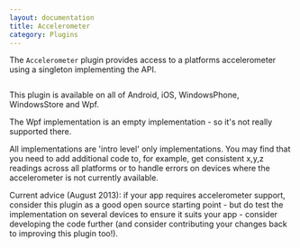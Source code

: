 ```yaml
---
layout: documentation
title: Accelerometer
category: Plugins
---
```

The `Accelerometer` plugin provides access to a platforms accelerometer using a singleton implementing the API.
```C#  public interface IMvxAccelerometer\n {\n   void Start();\n   void Stop();\n   bool Started { get; }\n   MvxAccelerometerReading LastReading { get; }\n   event EventHandler<MvxValueEventArgs<MvxAccelerometerReading>> ReadingAvailable;\n }",
```
This plugin is available on all of Android, iOS, WindowsPhone, WindowsStore and Wpf.

The Wpf implementation is an empty implementation - so it's not really supported there.

All implementations are 'intro level' only implementations. You may find that you need to add additional code to, for example, get consistent x,y,z readings across all platforms or to handle errors on devices where the accelerometer is not currently available.

Current advice (August 2013): if your app requires accelerometer support, consider this plugin as a good open source starting point - but do test the implementation on several devices to ensure it suits your app - consider developing the code further (and consider contributing your changes back to improving this plugin too!).